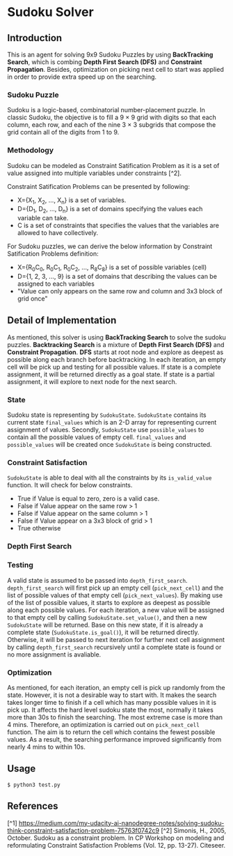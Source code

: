 # Sudoku Solver
## Introduction
This is an agent for solving 9x9 Sudoku Puzzles by using **BackTracking Search**, which is combing **Depth First Search (DFS)** and **Constraint Propagation**. Besides, optimization on picking next cell to start was applied in order to provide extra speed up on the searching.
### Sudoku Puzzle
Sudoku is a logic-based, combinatorial number-placement puzzle. In classic Sudoku, the objective is to fill a 9 × 9 grid with digits so that each column, each row, and each of the nine 3 × 3 subgrids that compose the grid contain all of the digits from 1 to 9.
### Methodology
Sudoku can be modeled as Constraint Satification Problem as it is a set of value assigned into multiple variables under constraints [^2].

Constraint Satification Problems can be presented by following:
- X={X<sub>1</sub>, X<sub>2</sub>, ..., X<sub>n</sub>} is a set of variables.
- D={D<sub>1</sub>, D<sub>2</sub>, ..., D<sub>n</sub>} is a set of domains specifying the values each variable can take.
- C is a set of constraints that specifies the values that the variables are allowed to have collectively.

For Sudoku puzzles, we can derive the below information by Constraint Satification Problems definition:
- X={R<sub>0</sub>C<sub>0</sub>, R<sub>0</sub>C<sub>1</sub>, R<sub>0</sub>C<sub>2</sub>, ..., R<sub>8</sub>C<sub>8</sub>} is a set of possible variables (cell)
- D={1, 2, 3, ..., 9} is a set of domains that describing the values can be assigned to each variables
- "Value can only appears on the same row and column and 3x3 block of grid once"

## Detail of Implementation
As mentioned, this solver is using **BackTracking Search** to solve the sudoku puzzles. **Backtracking Search** is a mixture of **Depth First Search (DFS)** and **Constraint Propagation**. **DFS** starts at root node and explore as deepest as possible along each branch before backtracking. In each iteration, an empty cell will be pick up and testing for all possible values. If state is a complete assignment, it will be returned directly as a goal state. If state is a partial assignment, it will explore to next node for the next search.
### State
Sudoku state is representing by `SudokuState`. `SudokuState` contains its current state `final_values` which is an 2-D array for representing current assignment of values. Secondly, `SudokuState` use `possible_values` to contain all the possible values of empty cell. `final_values` and `possible_values` will be created once `SudokuState` is being constructed.
### Constraint Satisfaction
`SudokuState` is able to deal with all the constraints by its `is_valid_value` function. It will check for below constraints. 
- True if Value is equal to zero, zero is a valid case.
- False if Value appear on the same row > 1 
- False if Value appear on the same column > 1
- False if Value appear on a 3x3 block of grid > 1
- True otherwise

### Depth First Search
### Testing
A valid state is assumed to be passed into `depth_first_search`. `depth_first_search` will first pick up an empty cell (`pick_next_cell`) and the list of possible values of that empty cell (`pick_next_values`). By making use of the list of possible values, it starts to explore as deepest as possible along each possible values. For each iteration, a new value will be assigned to that empty cell by calling `SudokuState.set_value()`, and then a new `SudokuState` will be returned. Base on this new state, if it is already a complete state (`SudokuState.is_goal()`), it will be returned directly. Otherwise, it will be passed to next iteration for further next cell assignment by calling `depth_first_search` recursively until a complete state is found or no more assignment is avaliable.
### Optimization
As mentioned, for each iteration, an empty cell is pick up randomly from the state. However, it is not a desirable way to start with. It makes the search takes longer time to finish if a cell which has many possible values in it is pick up. It affects the hard level sudoku state the most, normally it takes more than 30s to finish the searching. The most extreme case is more than 4 mins. Therefore, an optimization is carried out on `pick_next_cell` function. The aim is to return the cell which contains the fewest possible values. As a result, the searching performance improved significantly from nearly 4 mins to within 10s.

## Usage
```
$ python3 test.py
```

## References
[^1] https://medium.com/my-udacity-ai-nanodegree-notes/solving-sudoku-think-constraint-satisfaction-problem-75763f0742c9
[^2] Simonis, H., 2005, October. Sudoku as a constraint problem. In CP Workshop on modeling and reformulating Constraint Satisfaction Problems (Vol. 12, pp. 13-27). Citeseer.
